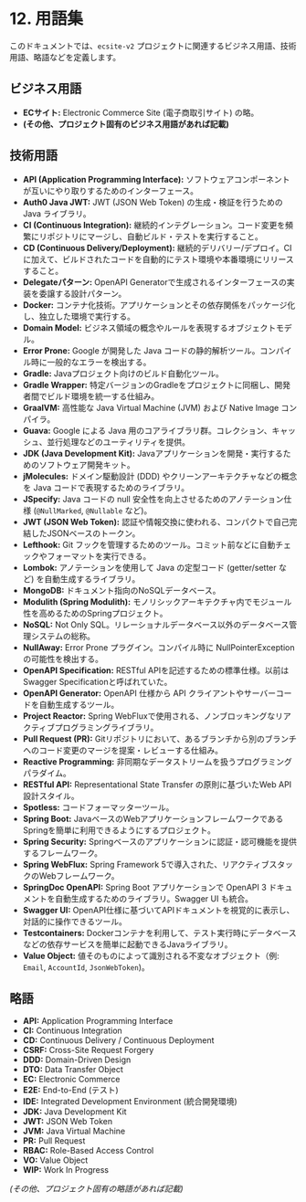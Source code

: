 # 12. 用語集

このドキュメントでは、`ecsite-v2` プロジェクトに関連するビジネス用語、技術用語、略語などを定義します。

## ビジネス用語

*   **ECサイト:** Electronic Commerce Site (電子商取引サイト) の略。
*   **(その他、プロジェクト固有のビジネス用語があれば記載)**

## 技術用語

*   **API (Application Programming Interface):** ソフトウェアコンポーネントが互いにやり取りするためのインターフェース。
*   **Auth0 Java JWT:** JWT (JSON Web Token) の生成・検証を行うための Java ライブラリ。
*   **CI (Continuous Integration):** 継続的インテグレーション。コード変更を頻繁にリポジトリにマージし、自動ビルド・テストを実行すること。
*   **CD (Continuous Delivery/Deployment):** 継続的デリバリー/デプロイ。CIに加えて、ビルドされたコードを自動的にテスト環境や本番環境にリリースすること。
*   **Delegateパターン:** OpenAPI Generatorで生成されるインターフェースの実装を委譲する設計パターン。
*   **Docker:** コンテナ化技術。アプリケーションとその依存関係をパッケージ化し、独立した環境で実行する。
*   **Domain Model:** ビジネス領域の概念やルールを表現するオブジェクトモデル。
*   **Error Prone:** Google が開発した Java コードの静的解析ツール。コンパイル時に一般的なエラーを検出する。
*   **Gradle:** Javaプロジェクト向けのビルド自動化ツール。
*   **Gradle Wrapper:** 特定バージョンのGradleをプロジェクトに同梱し、開発者間でビルド環境を統一する仕組み。
*   **GraalVM:** 高性能な Java Virtual Machine (JVM) および Native Image コンパイラ。
*   **Guava:** Google による Java 用のコアライブラリ群。コレクション、キャッシュ、並行処理などのユーティリティを提供。
*   **JDK (Java Development Kit):** Javaアプリケーションを開発・実行するためのソフトウェア開発キット。
*   **jMolecules:** ドメイン駆動設計 (DDD) やクリーンアーキテクチャなどの概念を Java コードで表現するためのライブラリ。
*   **JSpecify:** Java コードの null 安全性を向上させるためのアノテーション仕様 (`@NullMarked`, `@Nullable` など)。
*   **JWT (JSON Web Token):** 認証や情報交換に使われる、コンパクトで自己完結したJSONベースのトークン。
*   **Lefthook:** Git フックを管理するためのツール。コミット前などに自動チェックやフォーマットを実行できる。
*   **Lombok:** アノテーションを使用して Java の定型コード (getter/setter など) を自動生成するライブラリ。
*   **MongoDB:** ドキュメント指向のNoSQLデータベース。
*   **Modulith (Spring Modulith):** モノリシックアーキテクチャ内でモジュール性を高めるためのSpringプロジェクト。
*   **NoSQL:** Not Only SQL。リレーショナルデータベース以外のデータベース管理システムの総称。
*   **NullAway:** Error Prone プラグイン。コンパイル時に NullPointerException の可能性を検出する。
*   **OpenAPI Specification:** RESTful APIを記述するための標準仕様。以前はSwagger Specificationと呼ばれていた。
*   **OpenAPI Generator:** OpenAPI 仕様から API クライアントやサーバーコードを自動生成するツール。
*   **Project Reactor:** Spring WebFluxで使用される、ノンブロッキングなリアクティブプログラミングライブラリ。
*   **Pull Request (PR):** Gitリポジトリにおいて、あるブランチから別のブランチへのコード変更のマージを提案・レビューする仕組み。
*   **Reactive Programming:** 非同期なデータストリームを扱うプログラミングパラダイム。
*   **RESTful API:** Representational State Transfer の原則に基づいたWeb API設計スタイル。
*   **Spotless:** コードフォーマッターツール。
*   **Spring Boot:** JavaベースのWebアプリケーションフレームワークであるSpringを簡単に利用できるようにするプロジェクト。
*   **Spring Security:** Springベースのアプリケーションに認証・認可機能を提供するフレームワーク。
*   **Spring WebFlux:** Spring Framework 5で導入された、リアクティブスタックのWebフレームワーク。
*   **SpringDoc OpenAPI:** Spring Boot アプリケーションで OpenAPI 3 ドキュメントを自動生成するためのライブラリ。Swagger UI も統合。
*   **Swagger UI:** OpenAPI仕様に基づいてAPIドキュメントを視覚的に表示し、対話的に操作できるツール。
*   **Testcontainers:** Dockerコンテナを利用して、テスト実行時にデータベースなどの依存サービスを簡単に起動できるJavaライブラリ。
*   **Value Object:** 値そのものによって識別される不変なオブジェクト（例: `Email`, `AccountId`, `JsonWebToken`)。

## 略語

*   **API:** Application Programming Interface
*   **CI:** Continuous Integration
*   **CD:** Continuous Delivery / Continuous Deployment
*   **CSRF:** Cross-Site Request Forgery
*   **DDD:** Domain-Driven Design
*   **DTO:** Data Transfer Object
*   **EC:** Electronic Commerce
*   **E2E:** End-to-End (テスト)
*   **IDE:** Integrated Development Environment (統合開発環境)
*   **JDK:** Java Development Kit
*   **JWT:** JSON Web Token
*   **JVM:** Java Virtual Machine
*   **PR:** Pull Request
*   **RBAC:** Role-Based Access Control
*   **VO:** Value Object
*   **WIP:** Work In Progress

*(その他、プロジェクト固有の略語があれば記載)*
